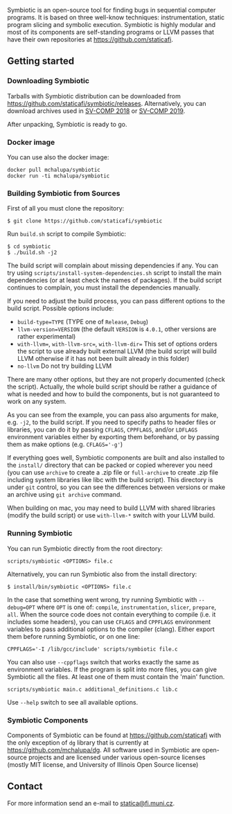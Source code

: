 Symbiotic is an open-source tool for finding bugs in sequential computer programs.
It is based on three well-know techniques:
instrumentation, static program slicing and symbolic execution.
Symbiotic is highly modular and most of its components are self-standing programs or LLVM passes that have their own repositories at https://github.com/staticafi.

## Getting started

### Downloading Symbiotic

Tarballs with Symbiotic distribution can be downloaded from https://github.com/staticafi/symbiotic/releases.
Alternatively, you can download archives used in [SV-COMP 2018](https://gitlab.com/sosy-lab/sv-comp/archives/raw/svcomp18/2018/symbiotic.zip) or [SV-COMP 2019](https://gitlab.com/sosy-lab/sv-comp/archives-2019/raw/svcomp19/2019/symbiotic.zip).

After unpacking, Symbiotic is ready to go.

### Docker image

You can use also the docker image:

```
docker pull mchalupa/symbiotic
docker run -ti mchalupa/symbiotic
```

### Building Symbiotic from Sources

First of all you must clone the repository:

```
$ git clone https://github.com/staticafi/symbiotic
```

Run `build.sh` script to compile Symbiotic:

```
$ cd symbiotic
$ ./build.sh -j2
```

The build script will complain about missing dependencies if any. You can try using `scripts/install-system-dependencies.sh` script to install the main dependencies (or at least check the names of packages). If the build script continues to complain, you must install the dependencies manually.

If you need to adjust the build process, you can pass different options to the build script.
Possible options include:
  - `build-type=TYPE` (TYPE one of `Release`, `Debug`)
  - `llvm-version=VERSION` (the default `VERSION` is `4.0.1`, other versions are rather experimental)
  - `with-llvm=`, `with-llvm-src=`, `with-llvm-dir=` This set of options orders the script to use already built external LLVM (the build script will build LLVM otherwise if it has not been built already in this folder)
  - `no-llvm` Do not try building LLVM

There are many other options, but they are not properly documented (check the script). Actually, the whole build script should be rather a guidance of what is needed and how to build the components, but is not guaranteed to work on any system.

As you can see from the example, you can pass also arguments for make, e.g. `-j2`, to the build script.
If you need to specify paths to header files or libraries, you can do it
by passing `CFLAGS`, `CPPFLAGS`, and/or `LDFLAGS` environment variables either by exporting
them beforehand, or by passing them as make options (e.g. `CFLAGS='-g'`)

If everything goes well, Symbiotic components are built and also installed
to the `install/` directory that can be packed or copied wherever you need (you can use `archive` to create a .zip file
or `full-archive` to create .zip file including system libraries like libc with the build script).
This directory is under `git` control, so you can see the differences between
versions or make an archive using `git archive` command.

When building on mac, you may need to build LLVM with shared libraries
(modify the build script) or use `with-llvm-*` switch with your LLVM build.

### Running Symbiotic

You can run Symbiotic directly from the root directory:
```
scripts/symbiotic <OPTIONS> file.c
```

Alternatively, you can run Symbiotic also from the install directory:
```
$ install/bin/symbiotic <OPTIONS> file.c
```

In the case that something went wrong, try running Symbiotic with `--debug=OPT` where `OPT`
is one of: `compile`, `instrumentation`, `slicer`, `prepare`, `all`.
When the source code does not contain everything to compile (i.e. it includes
some headers), you can use `CFLAGS` and `CPPFLAGS` environment variables to
pass additional options to the compiler (clang). Either export them before
running Symbiotic, or on one line:

```
CPPFLAGS='-I /lib/gcc/include' scripts/symbiotic file.c
```

You can also use `--cppflags` switch that works exactly the same as environment variables.
If the program is split into more files, you can give Symbiotic all the files.
At least one of them must contain the 'main' function.

```
scripts/symbiotic main.c additional_definitions.c lib.c
```

Use `--help` switch to see all available options.

### Symbiotic Components

Components of Symbiotic can be found at https://github.com/staticafi with the
only exception of `dg` library that is currently at https://github.com/mchalupa/dg.
All software used in Symbiotic are open-source projects and are licensed under various
open-source licenses (mostly MIT license,
and University of Illinois Open Source license)

## Contact

For more information send an e-mail to <statica@fi.muni.cz>.
